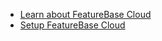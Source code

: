* [Learn about FeatureBase Cloud](/cloud/cloud-introduction)
* [Setup FeatureBase Cloud](/cloud/cloud-setup/cloud-quickstart-guide)
